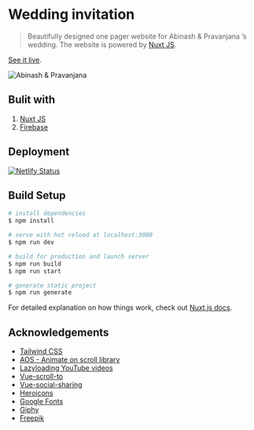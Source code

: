 # Wedding invitation

> Beautifully designed one pager website for Abinash & Pravanjana ’s wedding. The website is powered by [Nuxt JS](https://nuxtjs.org/).

[See it live](https://bikramaditya-amrita.netlify.app/).

![Abinash & Pravanjana ](https://bikramaditya-amrita.netlify.app/og-image.jpg 'Abinash & Pravanjana ')

## Bulit with

1. [Nuxt JS](https://nuxtjs.org/)
2. [Firebase](https://firebase.google.com/)

## Deployment

[![Netlify Status](https://api.netlify.com/api/v1/badges/fcb95f2e-a677-41d2-8a52-6ed32d9986de/deploy-status)](https://app.netlify.com/sites/bikramaditya-amrita/deploys)

## Build Setup

```bash
# install dependencies
$ npm install

# serve with hot reload at localhost:3000
$ npm run dev

# build for production and launch server
$ npm run build
$ npm run start

# generate static project
$ npm run generate
```

For detailed explanation on how things work, check out [Nuxt.js docs](https://nuxtjs.org).

## Acknowledgements

- [Tailwind CSS](https://tailwindcss.com/)
- [AOS - Animate on scroll library](https://github.com/michalsnik/aos)
- [Lazyloading YouTube videos](https://github.com/andrewvasilchuk/vue-lazy-youtube-video)
- [Vue-scroll-to](https://github.com/rigor789/vue-scrollto)
- [Vue-social-sharing](https://github.com/nicolasbeauvais/vue-social-sharing)
- [Heroicons](https://heroicons.dev/)
- [Google Fonts](https://fonts.google.com/)
- [Giphy](https://giphy.com)
- [Freepik](https://www.freepik.com/)
